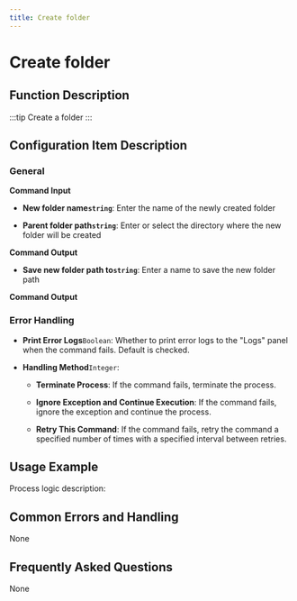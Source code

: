 ```yaml
---
title: Create folder
---
```


# Create folder

## Function Description

:::tip 
Create a folder
:::

## Configuration Item Description

### General

**Command Input**

- **New folder name`string`**: Enter the name of the newly created folder

- **Parent folder path`string`**: Enter or select the directory where the new folder will be created


**Command Output**

- **Save new folder path to`string`**: Enter a name to save the new folder path


**Command Output**

### Error Handling

- **Print Error Logs**`Boolean`: Whether to print error logs to the "Logs" panel when the command fails. Default is checked. 

- **Handling Method**`Integer`:

    - **Terminate Process**: If the command fails, terminate the process.

    - **Ignore Exception and Continue Execution**: If the command fails, ignore the exception and continue the process.

    - **Retry This Command**: If the command fails, retry the command a specified number of times with a specified interval between retries.

## Usage Example

Process logic description:

## Common Errors and Handling

None

## Frequently Asked Questions

None

